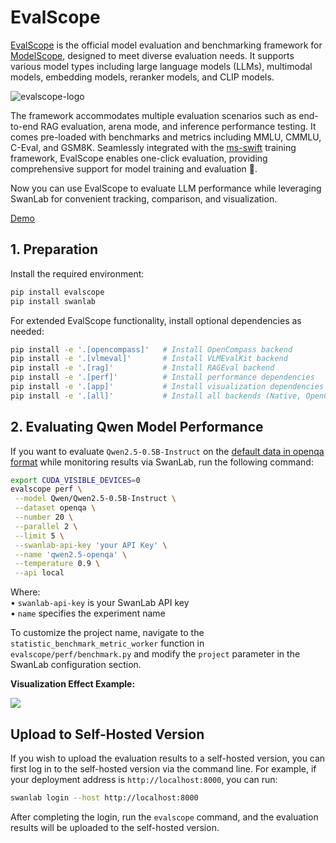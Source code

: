 # EvalScope  

[EvalScope](https://github.com/modelscope/evalscope) is the official model evaluation and benchmarking framework for [ModelScope](https://modelscope.cn/), designed to meet diverse evaluation needs. It supports various model types including large language models (LLMs), multimodal models, embedding models, reranker models, and CLIP models.  

![evalscope-logo](./evalscope/logo.png)  

The framework accommodates multiple evaluation scenarios such as end-to-end RAG evaluation, arena mode, and inference performance testing. It comes pre-loaded with benchmarks and metrics including MMLU, CMMLU, C-Eval, and GSM8K. Seamlessly integrated with the [ms-swift](https://github.com/modelscope/ms-swift) training framework, EvalScope enables one-click evaluation, providing comprehensive support for model training and evaluation 🚀.  

Now you can use EvalScope to evaluate LLM performance while leveraging SwanLab for convenient tracking, comparison, and visualization.  

[Demo](https://swanlab.cn/@ShaohonChen/perf_benchmark/overview)

## 1. Preparation  

Install the required environment:  

```bash  
pip install evalscope  
pip install swanlab  
```  

For extended EvalScope functionality, install optional dependencies as needed:  

```bash  
pip install -e '.[opencompass]'   # Install OpenCompass backend  
pip install -e '.[vlmeval]'       # Install VLMEvalKit backend  
pip install -e '.[rag]'           # Install RAGEval backend  
pip install -e '.[perf]'          # Install performance dependencies  
pip install -e '.[app]'           # Install visualization dependencies  
pip install -e '.[all]'           # Install all backends (Native, OpenCompass, VLMEvalKit, RAGEval)  
```  

## 2. Evaluating Qwen Model Performance

If you want to evaluate ` Qwen2.5-0.5B-Instruct ` on the [default data in openqa format](https://www.modelscope.cn/datasets/AI-ModelScope/HC3-Chinese) while monitoring results via SwanLab, run the following command: 

```bash  {5,6}
export CUDA_VISIBLE_DEVICES=0
evalscope perf \
 --model Qwen/Qwen2.5-0.5B-Instruct \
 --dataset openqa \
 --number 20 \
 --parallel 2 \
 --limit 5 \
 --swanlab-api-key 'your API Key' \
 --name 'qwen2.5-openqa' \
 --temperature 0.9 \
 --api local 
```  

Where:  
• `swanlab-api-key` is your SwanLab API key  
• `name` specifies the experiment name  

To customize the project name, navigate to the `statistic_benchmark_metric_worker` function in `evalscope/perf/benchmark.py` and modify the `project` parameter in the SwanLab configuration section.  

**Visualization Effect Example:**

![](./evalscope/show.png)

## Upload to Self-Hosted Version  

If you wish to upload the evaluation results to a self-hosted version, you can first log in to the self-hosted version via the command line. For example, if your deployment address is `http://localhost:8000`, you can run:  

```bash  
swanlab login --host http://localhost:8000  
```  

After completing the login, run the `evalscope` command, and the evaluation results will be uploaded to the self-hosted version.